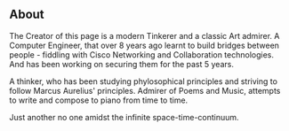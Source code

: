 ## About

The Creator of this page is a modern Tinkerer and a classic Art admirer.
A Computer Engineer, that over 8 years ago learnt to build bridges between people - fiddling with Cisco Networking and Collaboration technologies.
And has been working on securing them for the past 5 years.

A thinker, who has been studying phylosophical principles and striving to follow Marcus Aurelius' principles.
Admirer of Poems and Music, attempts to write and compose to piano from time to time.

Just another no one amidst the infinite space-time-continuum.
